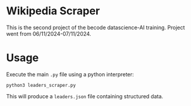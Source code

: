# Wikipedia Scraper
This is the second project of the becode datascience-AI training. Project went from 06/11/2024-07/11/2024.

# Usage

Execute the main `.py` file using a python interpreter:
```
python3 leaders_scraper.py
```
This will produce a `leaders.json` file containing structured data.
